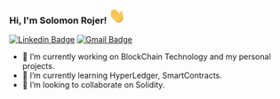 ### Hi, I'm Solomon Rojer! <img src="https://raw.githubusercontent.com/ABSphreak/ABSphreak/master/gifs/Hi.gif" width="30px">

[![Linkedin Badge](https://img.shields.io/badge/-SolomonRojer-blue?style=flat-square&logo=Linkedin&logoColor=white&link=https://www.linkedin.com/in/solomon-rojer-8b5674213/)](https://www.linkedin.com/in/solomon-rojer-8b5674213/)
[![Gmail Badge](https://img.shields.io/badge/-solomonrojer2395@gmail.com-c14438?style=flat-square&logo=Gmail&logoColor=white&link=mailto:solomonrojer2395@gmail.com)](mailto:solomonrojer2395@gmail.com)

- 🔭 I’m currently working on BlockChain Technology and my personal projects.
- 🌱 I’m currently learning HyperLedger, SmartContracts.
- 👯 I’m looking to collaborate on Solidity.

<!---
SolomonRojer/SolomonRojer is a ✨ special ✨ repository because its `README.md` (this file) appears on your GitHub profile.
You can click the Preview link to take a look at your changes.
--->

